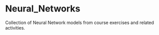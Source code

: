 # Neural_Networks
Collection of Neural Network models from course exercises and related activities. 
